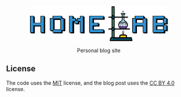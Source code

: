 <div align="center">
    <a href=""><img src="./docs/public/logo.gif" height="96"></a>
	<p>Personal blog site
</div>

## License

The code uses the [MIT](https://github.com/Mati-l33t/blog/blob/main/LICENSE-CODE) license, and the blog post uses the [CC BY 4.0](https://github.com/Mati-l33t/blog/blob/main/LICENSE-POST) license.
